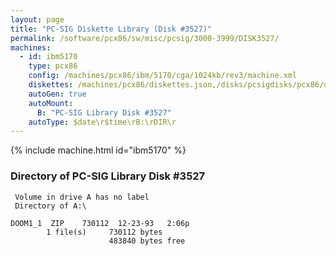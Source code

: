 ```yaml
---
layout: page
title: "PC-SIG Diskette Library (Disk #3527)"
permalink: /software/pcx86/sw/misc/pcsig/3000-3999/DISK3527/
machines:
  - id: ibm5170
    type: pcx86
    config: /machines/pcx86/ibm/5170/cga/1024kb/rev3/machine.xml
    diskettes: /machines/pcx86/diskettes.json,/disks/pcsigdisks/pcx86/diskettes.json
    autoGen: true
    autoMount:
      B: "PC-SIG Library Disk #3527"
    autoType: $date\r$time\rB:\rDIR\r
---
```


{% include machine.html id="ibm5170" %}

### Directory of PC-SIG Library Disk #3527

     Volume in drive A has no label
     Directory of A:\

    DOOM1_1  ZIP    730112  12-23-93   2:06p
            1 file(s)     730112 bytes
                          483840 bytes free
